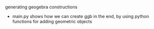 generating geogebra constructions

- main.py shows how we can create ggb in the end, by using python functions for adding geometric objects